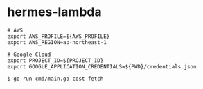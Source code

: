 # hermes-lambda

```shell
# AWS
export AWS_PROFILE=${AWS_PROFILE}
export AWS_REGION=ap-northeast-1

# Google Cloud
export PROJECT_ID=${PROJECT_ID}
export GOOGLE_APPLICATION_CREDENTIALS=${PWD}/credentials.json
```

```shell
$ go run cmd/main.go cost fetch
```